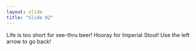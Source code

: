 ```yaml
---
layout: slide
title: "Slide 02"
---
```

Life is too short for see-thru beer! Hooray for Imperial Stout!
Use the left arrow to go back!
